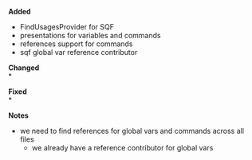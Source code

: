 **Added**  
* FindUsagesProvider for SQF
* presentations for variables and commands
* references support for commands
* sqf global var reference contributor

**Changed**  
* 

**Fixed**  
* 

**Notes**
* we need to find references for global vars and commands across all files
    * we already have a reference contributor for global vars